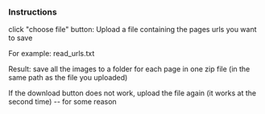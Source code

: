 ### Instructions

click "choose file" button: 
Upload a file containing the pages urls you want to save

For example:
read_urls.txt

Result: save all the images to a folder for each page in one zip file (in the same path as the file you uploaded)

If the download button does not work, upload the file again (it works at the second time) -- for some reason
